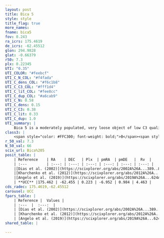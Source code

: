 ```yaml
---
layout: post
title: Bica 5
style: style
title_flag: true
more_names: 
fname: bica5
fov: 0.243
ra_icrs: 175.4619
de_icrs: -62.45512
glon: 294.9828
glat: -0.66379
r50: 7.3
plx: 0.22345
UTI: "0.35"
UTI_COLOR: "#feebcf"
UTI_C_N_COL: "#f4fada"
UTI_C_dens_COL: "#f6c1b8"
UTI_C_C3_COL: "#fff1d4"
UTI_C_lit_COL: "#fee8cc"
UTI_C_dup_COL: "#a6cab9"
UTI_C_N: 0.58
UTI_C_dens: 0.15
UTI_C_C3: 0.38
UTI_C_lit: 0.33
UTI_C_dup: 1.0
UTI_summary: |
    Bica 5 is a moderately populated, very loose object of low C3 quality. It is poorly studied in the literature, with no articles listed in the last 6 years.
class3: |
    <span style="color: #FFC300; font-weight: bold;">B</span><span style="color: red; font-weight: bold;">C</span>
r_50_val: 7.3
N_50_val: 66
scix_url: Bica%205
posit_table: |
    | Reference    | RA    | DEC   | Plx  | pmRA  | pmDE   |  Rv  |
    | :---         | :---: | :---: | :---: | :---: | :---: | :---: |
    |[Dias et al. (2002)](https://scixplorer.org/abs/2002A%26A...389..871D) | 175.392 | -62.418 | -- | -4.61 | -5.45 | -- |
    |[Kharchenko et al. (2012)](https://scixplorer.org/abs/2012A%26A...543A.156K) | 175.395 | -62.425 | -- | -2.87 | -2.15 | -- |
    |[Angelo et al. (2019)](https://scixplorer.org/abs/2019A%26A...624A...8A) | 175.396 | -62.418 | -- | -- | -- | -- |
    | **UCC** |175.462 | -62.455 | 0.223 | -6.952 | 0.984 | 4.463 | 
cds_radec: 175.4619,-62.45512
carousel: UCC
fpars_table: |
    | Reference |  Values |
    | :---  |  :---:  |
    | [Dias et al. (2002)](https://scixplorer.org/abs/2002A%26A...389..871D) | `E(B-V)=0.0, Dist=1740.0, Age=8.78` |
    | [Kharchenko et al. (2012)](https://scixplorer.org/abs/2012A%26A...543A.156K) | `e_bv=0.208, distance=1687, log_age=8.88` |
    | [Angelo et al. (2019)](https://scixplorer.org/abs/2019A%26A...624A...8A) | `dsun=1.91, Age=0.5, Mphot=25` |
shared_table: |
    
---
```


